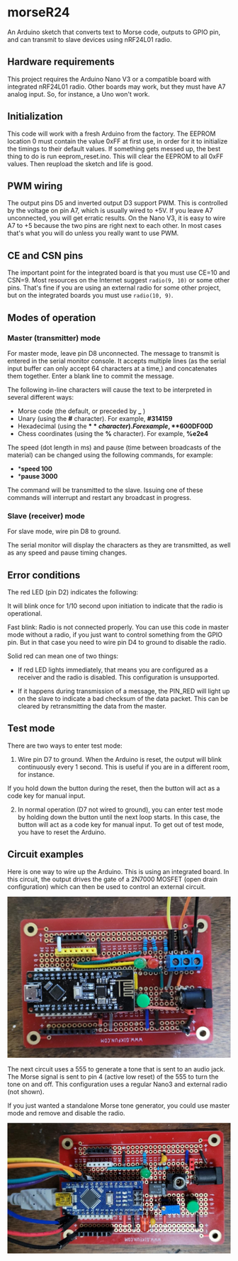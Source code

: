 # morseR24

An Arduino sketch that converts text to Morse code, outputs to GPIO pin, and can transmit to slave devices using nRF24L01 radio.

## Hardware requirements

This project requires the Arduino Nano V3 or a compatible board with integrated nRF24L01 radio. Other boards may work, but they must have A7 analog input. So, for instance, a Uno won't work.

## Initialization

This code will work with a fresh Arduino from the factory. The EEPROM location 0 must contain the value 0xFF at first use, in order for it to initialize the timings to their default values. If something gets messed up, the best thing to do is run eeprom_reset.ino. This will clear the EEPROM to all 0xFF values. Then reupload the sketch and life is good.

## PWM wiring

The output pins D5 and inverted output D3 support PWM. This is controlled by the voltage on pin A7, which is usually wired to +5V. If you leave A7 unconnected, you will get erratic results. On the Nano V3, it is easy to wire A7 to +5 because the two pins are right next to each other. In most cases that's what you will do unless you really want to use PWM.

## CE and CSN pins

The important point for the integrated board is that you must use CE=10 and CSN=9. Most resources on the Internet suggest `radio(9, 10)` or some other pins. That's fine if you are using an external radio for some other project, but on the integrated boards you must use `radio(10, 9)`.

## Modes of operation

### Master (transmitter) mode

For master mode, leave pin D8 unconnected. The message to transmit is entered in the serial monitor console. It accepts multiple lines (as the serial input buffer can only accept 64 characters at a time,) and concatenates them together. Enter a blank line to commit the message.

The following in-line characters will cause the text to be interpreted in several different ways:

- Morse code (the default, or preceded by **_** )
- Unary (using the **#** character). For example, **#314159**
- Hexadecimal (using the **$** character). For example, **$600DF00D**
- Chess coordinates (using the **%** character). For example, **%e2e4**

The speed (dot length in ms) and pause (time between broadcasts of the material) can be changed using the following commands, for example:

- ***speed 100**
- ***pause 3000**

The command will be transmitted to the slave. Issuing one of these commands will interrupt and restart any broadcast in progress.

### Slave (receiver) mode

For slave mode, wire pin D8 to ground.

The serial monitor will display the characters as they are transmitted, as well as any speed and pause timing changes.

## Error conditions

The red LED (pin D2) indicates the following:

It will blink once for 1/10 second upon initiation to indicate that the radio is operational.

Fast blink: Radio is not connected properly. You can use this code in master mode without a radio, if you just want to control something from the GPIO pin. But in that case you need to wire pin D4 to ground to disable the radio.

Solid red can mean one of two things:

-  If red LED lights immediately, that means you are configured as a receiver and the radio is disabled. This configuration is unsupported.
    
-  If it happens during transmission of a message, the PIN_RED will light up on the slave to indicate a bad checksum of the data packet. This can be cleared by retransmitting the data from the master.

## Test mode

There are two ways to enter test mode:

1.  Wire pin D7 to ground. When the Arduino is reset, the output will blink continuously every 1 second. This is useful if you are in a different room, for instance.

If you hold down the button during the reset, then the button will act as a code key for manual input.

2.  In normal operation (D7 not wired to ground), you can enter test mode by holding down the button until the next loop starts. In this case, the button will act as a code key for manual input. To get out of test mode, you have to reset the Arduino.

## Circuit examples

Here is one way to wire up the Arduino. This is using an integrated board. In this circuit, the output drives the gate of a 2N7000 MOSFET (open drain configuration) which can then be used to control an external circuit.

![MOSFET board](img/mosfet-board.jpg)

The next circuit uses a 555 to generate a tone that is sent to an audio jack. The Morse signal is sent to pin 4 (active low reset) of the 555 to turn the tone on and off. This configuration uses a regular Nano3 and external radio (not shown).

If you just wanted a standalone Morse tone generator, you could use master mode and remove and disable the radio.

![Tone generator](img/audio-board.jpg)
